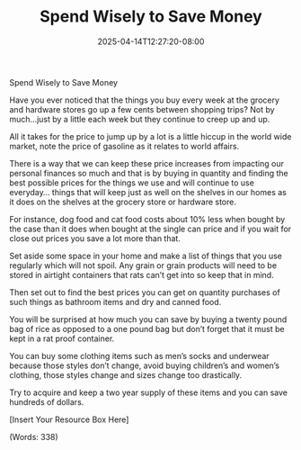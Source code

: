 ﻿---
title: "Spend Wisely to Save Money"
date: 2025-04-14T12:27:20-08:00
description: "Text Files Tips for Web Success"
featured_image: "/images/Text Files.jpg"
tags: ["Text Files"]
---

Spend Wisely to Save Money


Have you ever noticed that the things you buy every week at the grocery and hardware stores go up a few cents between shopping trips? Not by much…just by a little each week but they continue to creep up and up.

All it takes for the price to jump up by a lot is a little hiccup in the world wide market, note the price of gasoline as it relates to world affairs.

There is a way that we can keep these price increases from impacting our personal finances so much and that is by buying in quantity and finding the best possible prices for the things we use and will continue to use everyday… things that will keep just as well on the shelves in our homes as it does on the shelves at the grocery store or hardware store.

For instance, dog food and cat food costs about 10% less when bought by the case than it does when bought at the single can price and if you wait for close out prices you save a lot more than that. 

Set aside some space in your home and make a list of things that you use regularly which will not spoil. Any grain or grain products will need to be stored in airtight containers that rats can’t get into so keep that in mind.

Then set out to find the best prices you can get on quantity purchases of such things as bathroom items and dry and canned food.

You will be surprised at how much you can save by buying a twenty pound bag of rice as opposed to a one pound bag but don’t forget that it must be kept in a rat proof container.

You can buy some clothing items such as men’s socks and underwear because those styles don’t change, avoid buying children’s and women’s clothing, those styles change and sizes change too drastically.

Try to acquire and keep a two year supply of these items and you can save hundreds of dollars. 


[Insert Your Resource Box Here]

(Words: 338)



